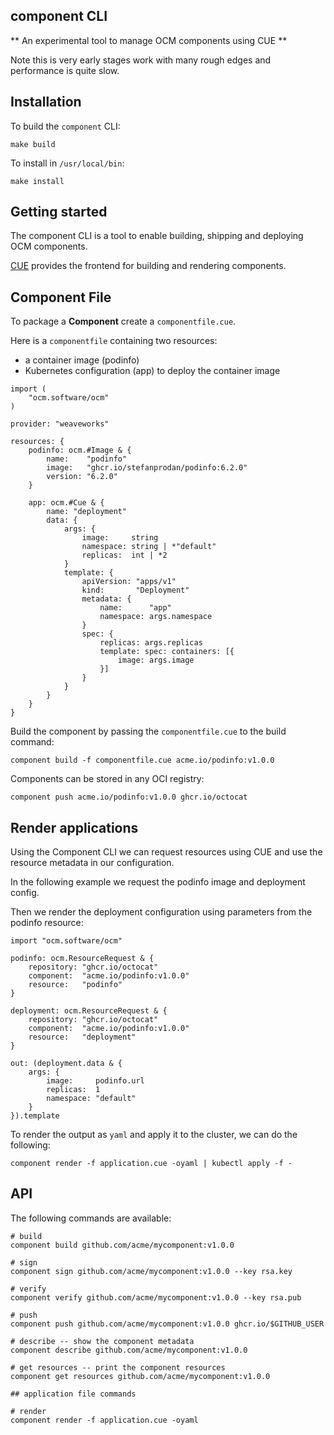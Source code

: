 ## component CLI

** An experimental tool to manage OCM components using CUE **

Note this is very early stages work with many rough edges and performance is quite slow.

## Installation

To build the `component` CLI:

`make build`

To install in `/usr/local/bin`:

`make install`

## Getting started

The component CLI is a tool to enable building, shipping and deploying OCM components.

[CUE](https://cuelang.org) provides the frontend for building and rendering components.

## Component File

To package a **Component** create a `componentfile.cue`.

Here is a `componentfile` containing two resources:
- a container image (podinfo) 
- Kubernetes configuration (app) to deploy the container image

```cue
import (
	"ocm.software/ocm"
)

provider: "weaveworks"

resources: {
	podinfo: ocm.#Image & {
		name:    "podinfo"
		image:   "ghcr.io/stefanprodan/podinfo:6.2.0"
		version: "6.2.0"
	}

	app: ocm.#Cue & {
		name: "deployment"
		data: {
			args: {
				image:     string
				namespace: string | *"default"
				replicas:  int | *2
			}
			template: {
				apiVersion: "apps/v1"
				kind:       "Deployment"
				metadata: {
					name:      "app"
					namespace: args.namespace
				}
				spec: {
					replicas: args.replicas
					template: spec: containers: [{
						image: args.image
					}]
				}
			}
		}
	}
}
```

Build the component by passing the `componentfile.cue` to the build command:

`component build -f componentfile.cue acme.io/podinfo:v1.0.0`

Components can be stored in any OCI registry:

`component push acme.io/podinfo:v1.0.0 ghcr.io/octocat`

## Render applications

Using the Component CLI we can request resources using CUE and use the resource metadata in our configuration.

In the following example we request the podinfo image and deployment config.

Then we render the deployment configuration using parameters from the podinfo resource:

```cue
import "ocm.software/ocm"

podinfo: ocm.ResourceRequest & {
	repository: "ghcr.io/octocat"
	component:  "acme.io/podinfo:v1.0.0"
	resource:   "podinfo"
}

deployment: ocm.ResourceRequest & {
	repository: "ghcr.io/octocat"
	component:  "acme.io/podinfo:v1.0.0"
	resource:   "deployment"
}

out: (deployment.data & {
	args: {
		image:     podinfo.url
		replicas:  1
		namespace: "default"
	}
}).template
```

To render the output as `yaml` and apply it to the cluster, we can do the following:

`component render -f application.cue -oyaml | kubectl apply -f -`

## API

The following commands are available:

```shell
# build
component build github.com/acme/mycomponent:v1.0.0

# sign
component sign github.com/acme/mycomponent:v1.0.0 --key rsa.key

# verify
component verify github.com/acme/mycomponent:v1.0.0 --key rsa.pub

# push
component push github.com/acme/mycomponent:v1.0.0 ghcr.io/$GITHUB_USER

# describe -- show the component metadata
component describe github.com/acme/mycomponent:v1.0.0

# get resources -- print the component resources
component get resources github.com/acme/mycomponent:v1.0.0

## application file commands

# render
component render -f application.cue -oyaml

```
